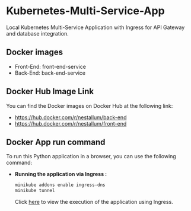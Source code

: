 # Kubernetes-Multi-Service-App
Local Kubernetes Multi-Service Application with Ingress for API Gateway and database integration.

## Docker images
-  Front-End: front-end-service
-  Back-End: back-end-service

## Docker Hub Image Link
You can find the Docker images on Docker Hub at the following link:
- https://hub.docker.com/r/nestallum/back-end
- https://hub.docker.com/r/nestallum/front-end

## Docker App run command
To run this Python application in a browser, you can use the following command:

- **Running the application via Ingress :**
    ```bash
    minikube addons enable ingress-dns
    minikube tunnel
    ```
    Click [here](https://github.com/Nestallum/Kubernetes-Multi-Service-App/blob/main/Screenshots/ingress.png) to view the execution of the application using Ingress.

